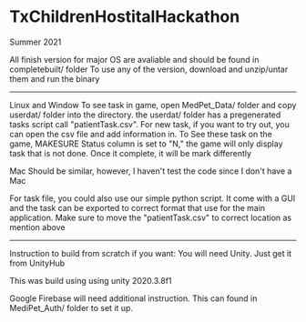 # TxChildrenHostitalHackathon
Summer 2021

All finish version for major OS are avaliable and should be found in completebuilt/ folder 
To use any of the version, download and unzip/untar them and run the binary

------------------------
Linux and Window
To see task in game, open MedPet_Data/ folder and copy userdat/ folder into the directory. the userdat/ folder has a pregenerated tasks script call "patientTask.csv". 
For new task, if you want to try out, you can open the csv file and add information in. To See these task on the game, MAKESURE Status column is set to "N," the game will only display task that is not done. Once it complete, it will be mark differently


Mac
Should be similar, however, I haven't test the code since I don't have a Mac

For task file, you could also use our simple python script. It come with a GUI and the task can be exported to correct format that use for the main application. Make sure to move the "patientTask.csv" to correct location as mention above

-----------------------
Instruction to build from scratch if you want:
You will need Unity. Just get it from UnityHub

This was build using using unity 2020.3.8f1

Google Firebase will need additional instruction. This can found in MediPet_Auth/ folder to set it up.
